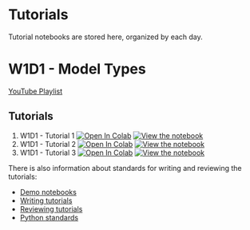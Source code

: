 # Tutorials

Tutorial notebooks are stored here, organized by each day.

# W1D1 - Model Types

[YouTube Playlist](https://www.youtube.com/playlist?list=PLkBQOLLbi18NBjqgQzpeu-jMV9Kjr0Foj)

## Tutorials

1. W1D1 - Tutorial 1 [![Open In Colab](https://colab.research.google.com/assets/colab-badge.svg)](https://colab.research.google.com/github/NeuromatchAcademy/course-content/blob/master/tutorials/W1D1-ModelTypes/student/W1D1_Tutorial1.ipynb) [![View the notebook](https://img.shields.io/badge/render-nbviewer-orange.svg)](https://nbviewer.jupyter.org/github/NeuromatchAcademy/course-content/blob/master/tutorials/W1D1-ModelTypes/student/W1D1_Tutorial1.ipynb)
1. W1D1 - Tutorial 2 [![Open In Colab](https://colab.research.google.com/assets/colab-badge.svg)](https://colab.research.google.com/github/NeuromatchAcademy/course-content/blob/master/tutorials/W1D1-ModelTypes/student/W1D1_Tutorial2.ipynb) [![View the notebook](https://img.shields.io/badge/render-nbviewer-orange.svg)](https://nbviewer.jupyter.org/github/NeuromatchAcademy/course-content/blob/master/tutorials/W1D1-ModelTypes/student/W1D1_Tutorial2.ipynb)
1. W1D1 - Tutorial 3 [![Open In Colab](https://colab.research.google.com/assets/colab-badge.svg)](https://colab.research.google.com/github/NeuromatchAcademy/course-content/blob/master/tutorials/W1D1-ModelTypes/student/W1D1_Tutorial3.ipynb) [![View the notebook](https://img.shields.io/badge/render-nbviewer-orange.svg)](https://nbviewer.jupyter.org/github/NeuromatchAcademy/course-content/blob/master/tutorials/W1D1-ModelTypes/student/W1D1_Tutorial3.ipynb)

There is also information about standards for writing and reviewing the tutorials:

- [Demo notebooks](./demo)
- [Writing tutorials](./writing-tutorials.md)
- [Reviewing tutorials](./reviewing-tutorials.md)
- [Python standards](./python-standards.md)
